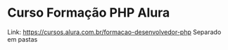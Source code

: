 # Curso Formação PHP Alura

Link: https://cursos.alura.com.br/formacao-desenvolvedor-php
Separado em pastas
